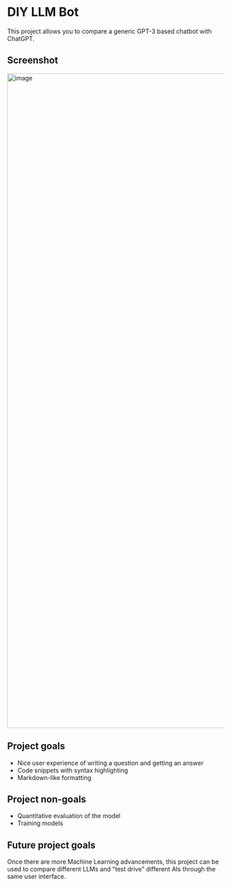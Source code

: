 # DIY LLM Bot

This project allows you to compare a generic GPT-3 based chatbot with ChatGPT.

## Screenshot
<img width="1512" alt="image" src="https://user-images.githubusercontent.com/2031472/205493461-0fa628c8-8877-4a09-a269-8f08f9bf91b5.png">

## Project goals

- Nice user experience of writing a question and getting an answer
- Code snippets with syntax highlighting
- Markdown-like formatting

## Project non-goals

- Quantitative evaluation of the model
- Training models

## Future project goals

Once there are more Machine Learning advancements, this project can be used to compare different LLMs and "test drive" different AIs through the same user interface.
